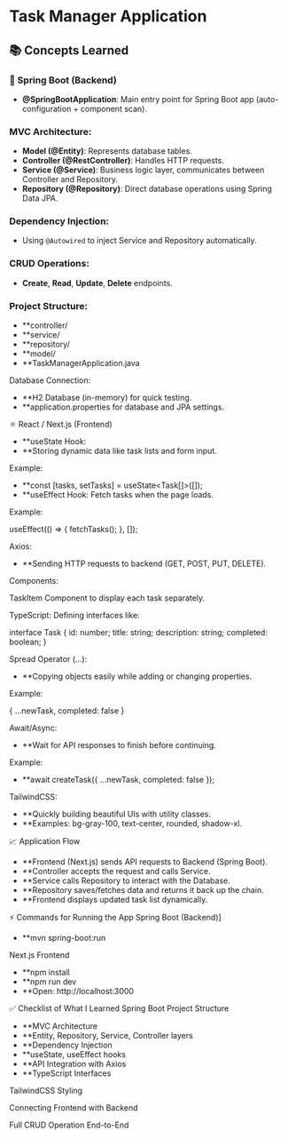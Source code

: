 # Task Manager Application

## 📚 Concepts Learned

### 🧩 Spring Boot (Backend)

- **@SpringBootApplication**: Main entry point for Spring Boot app (auto-configuration + component scan).
  
### MVC Architecture:
- **Model (@Entity)**: Represents database tables.
- **Controller (@RestController)**: Handles HTTP requests.
- **Service (@Service)**: Business logic layer, communicates between Controller and Repository.
- **Repository (@Repository)**: Direct database operations using Spring Data JPA.

### Dependency Injection:
- Using `@Autowired` to inject Service and Repository automatically.

### CRUD Operations:
- **Create**, **Read**, **Update**, **Delete** endpoints.

### Project Structure:
- **controller/
- **service/
- **repository/
- **model/
- **TaskManagerApplication.java

Database Connection:

- **H2 Database (in-memory) for quick testing.
- **application.properties for database and JPA settings.

⚛️ React / Next.js (Frontend)
- **useState Hook:
- **Storing dynamic data like task lists and form input.

Example:
- **const [tasks, setTasks] = useState<Task[]>([]);
- **useEffect Hook: Fetch tasks when the page loads.

Example:

useEffect(() => {
  fetchTasks();
}, []);

Axios:
- **Sending HTTP requests to backend (GET, POST, PUT, DELETE).

Components:

TaskItem Component to display each task separately.

TypeScript: Defining interfaces like:

interface Task {
  id: number;
  title: string;
  description: string;
  completed: boolean;
}

Spread Operator (...):

- **Copying objects easily while adding or changing properties.

Example:

{ ...newTask, completed: false }

Await/Async:
- **Wait for API responses to finish before continuing.

Example:
- **await createTask({ ...newTask, completed: false });

TailwindCSS:
- **Quickly building beautiful UIs with utility classes.
- **Examples: bg-gray-100, text-center, rounded, shadow-xl.

📈 Application Flow

- **Frontend (Next.js) sends API requests to Backend (Spring Boot).
- **Controller accepts the request and calls Service.
- **Service calls Repository to interact with the Database.
- **Repository saves/fetches data and returns it back up the chain.
- **Frontend displays updated task list dynamically.

⚡ Commands for Running the App
Spring Boot (Backend)]

- **mvn spring-boot:run

Next.js Frontend

- **npm install
- **npm run dev
- **Open: http://localhost:3000

✅ Checklist of What I Learned
 Spring Boot Project Structure

 - **MVC Architecture
 - **Entity, Repository, Service, Controller layers
 - **Dependency Injection
 - **useState, useEffect hooks
 - **API Integration with Axios
 - **TypeScript Interfaces

 TailwindCSS Styling

 Connecting Frontend with Backend

 Full CRUD Operation End-to-End


